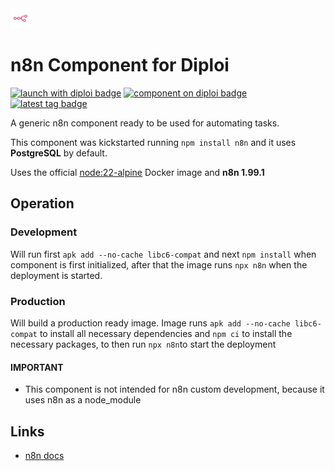 <img alt="icon" src=".diploi/icon.svg" width="32">

# n8n Component for Diploi

[![launch with diploi badge](https://diploi.com/launch.svg)](https://diploi.com/component/deno)
[![component on diploi badge](https://diploi.com/component.svg)](https://diploi.com/component/deno)
[![latest tag badge](https://badgen.net/github/tag/diploi/component-n8n)](https://diploi.com/component/n8n)

A generic n8n component ready to be used for automating tasks.

This component was kickstarted running
`npm install n8n`
and it uses **PostgreSQL** by default.

Uses the official [node:22-alpine](https://hub.docker.com/_/node/) Docker image and **n8n 1.99.1**

## Operation

### Development

Will run first
`apk add --no-cache libc6-compat`
and next
`npm install`
when component is first initialized, after that the image runs `npx n8n` when the deployment is started.

### Production

Will build a production ready image. Image runs
`apk add --no-cache libc6-compat`
to install all necessary dependencies and
`npm ci` to install the necessary packages, to then run
`npx n8n`to start the deployment

#### IMPORTANT
- This component is not intended for n8n custom development, because it uses n8n as a node_module

## Links

- [n8n docs](https://docs.n8n.io/)
